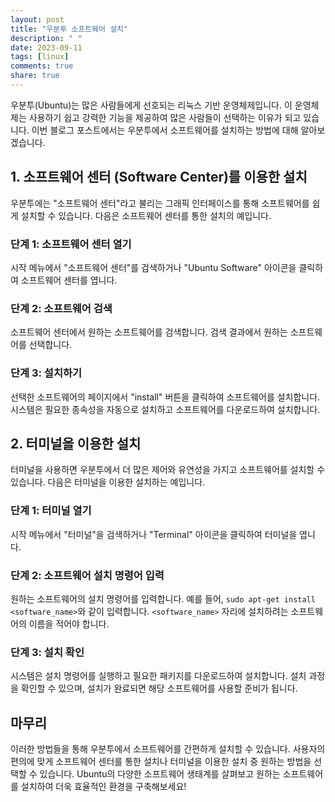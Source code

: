 ```yaml
---
layout: post
title: "우분투 소프트웨어 설치"
description: " "
date: 2023-09-11
tags: [linux]
comments: true
share: true
---
```


우분투(Ubuntu)는 많은 사람들에게 선호되는 리눅스 기반 운영체제입니다. 이 운영체제는 사용하기 쉽고 강력한 기능을 제공하여 많은 사람들이 선택하는 이유가 되고 있습니다. 이번 블로그 포스트에서는 우분투에서 소프트웨어를 설치하는 방법에 대해 알아보겠습니다.

## 1. 소프트웨어 센터 (Software Center)를 이용한 설치

우분투에는 "소프트웨어 센터"라고 불리는 그래픽 인터페이스를 통해 소프트웨어를 쉽게 설치할 수 있습니다. 다음은 소프트웨어 센터를 통한 설치의 예입니다.

### **단계 1:** 소프트웨어 센터 열기
시작 메뉴에서 "소프트웨어 센터"를 검색하거나 "Ubuntu Software" 아이콘을 클릭하여 소프트웨어 센터를 엽니다.

### **단계 2:** 소프트웨어 검색
소프트웨어 센터에서 원하는 소프트웨어를 검색합니다. 검색 결과에서 원하는 소프트웨어를 선택합니다.

### **단계 3:** 설치하기
선택한 소프트웨어의 페이지에서 "install" 버튼을 클릭하여 소프트웨어를 설치합니다. 시스템은 필요한 종속성을 자동으로 설치하고 소프트웨어를 다운로드하여 설치합니다.

## 2. 터미널을 이용한 설치

터미널을 사용하면 우분투에서 더 많은 제어와 유연성을 가지고 소프트웨어를 설치할 수 있습니다. 다음은 터미널을 이용한 설치하는 예입니다.

### **단계 1:** 터미널 열기
시작 메뉴에서 "터미널"을 검색하거나 "Terminal" 아이콘을 클릭하여 터미널을 엽니다.

### **단계 2:** 소프트웨어 설치 명령어 입력
원하는 소프트웨어의 설치 명령어를 입력합니다. 예를 들어, `sudo apt-get install <software_name>`와 같이 입력합니다. `<software_name>` 자리에 설치하려는 소프트웨어의 이름을 적어야 합니다.

### **단계 3:** 설치 확인
시스템은 설치 명령어를 실행하고 필요한 패키지를 다운로드하여 설치합니다. 설치 과정을 확인할 수 있으며, 설치가 완료되면 해당 소프트웨어를 사용할 준비가 됩니다.

## 마무리

이러한 방법들을 통해 우분투에서 소프트웨어를 간편하게 설치할 수 있습니다. 사용자의 편의에 맞게 소프트웨어 센터를 통한 설치나 터미널을 이용한 설치 중 원하는 방법을 선택할 수 있습니다. Ubuntu의 다양한 소프트웨어 생태계를 살펴보고 원하는 소프트웨어를 설치하여 더욱 효율적인 환경을 구축해보세요!